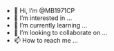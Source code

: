 - 👋 Hi, I’m @MB1971CP
- 👀 I’m interested in ...
- 🌱 I’m currently learning ...
- 💞️ I’m looking to collaborate on ...
- 📫 How to reach me ...

<!---
MB1971CP/MB1971CP is a ✨ special ✨ repository because its `README.md` (this file) appears on your GitHub profile.
You can click the Preview link to take a look at your changes.
--->
